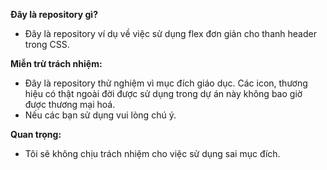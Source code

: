 **Đây là repository gì?**
- Đây là repository ví dụ về việc sử dụng flex đơn giản cho thanh header trong CSS.

**Miễn trừ trách nhiệm:**
- Đây là repository thử nghiệm vì mục đích giáo dục. Các icon, thương hiệu có thật ngoài đời được sử dụng trong dự án này không bao giờ được thương mại hoá.
- Nếu các bạn sử dụng vui lòng chú ý.

**Quan trọng:**
- Tôi sẽ không chịu trách nhiệm cho việc sử dụng sai mục đích.
